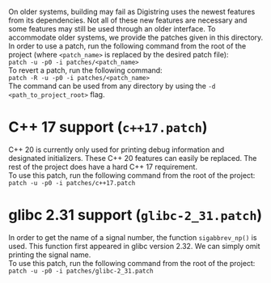 On older systems, building may fail as Digistring uses the newest features from its dependencies. Not all of these new features are necessary and some features may still be used through an older interface. To accommodate older systems, we provide the patches given in this directory.  
In order to use a patch, run the following command from the root of the project (where `<patch_name>` is replaced by the desired patch file):  
`patch -u -p0 -i patches/<patch_name>`  
To revert a patch, run the following command:  
`patch -R -u -p0 -i patches/<patch_name>`  
The command can be used from any directory by using the `-d <path_to_project_root>` flag.


# C++ 17 support (`c++17.patch`)
C++ 20 is currently only used for printing debug information and designated initializers. These C++ 20 features can easily be replaced. The rest of the project does have a hard C++ 17 requirement.  
To use this patch, run the following command from the root of the project:  
`patch -u -p0 -i patches/c++17.patch`


# glibc 2.31 support (`glibc-2_31.patch`)
In order to get the name of a signal number, the function `sigabbrev_np()` is used. This function first appeared in glibc version 2.32. We can simply omit printing the signal name.  
To use this patch, run the following command from the root of the project:  
`patch -u -p0 -i patches/glibc-2_31.patch`
